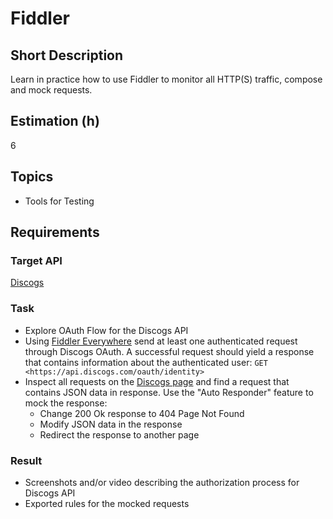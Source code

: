 # Fiddler

## Short Description

Learn in practice how to use Fiddler to monitor all HTTP(S) traffic, compose and mock requests.

## Estimation (h)

6

## Topics

* Tools for Testing

## Requirements

### Target API

[Discogs](https://www.discogs.com/developers/#page:authentication,header:authentication-oauth-flow)

### Task

* Explore OAuth Flow for the Discogs API
* Using [Fiddler Everywhere](https://www.telerik.com/download/fiddler-everywhere) send at least one authenticated
  request through Discogs OAuth. A successful request should yield a response that contains information about the
  authenticated user: `GET <https://api.discogs.com/oauth/identity>`
* Inspect all requests on the [Discogs page](https://www.discogs.com/) and find a request that contains JSON data in
  response. Use the "Auto Responder" feature to mock the response:
  * Change 200 Ok response to 404 Page Not Found
  * Modify JSON data in the response
  * Redirect the response to another page

### Result

* Screenshots and/or video describing the authorization process for Discogs API
* Exported rules for the mocked requests
